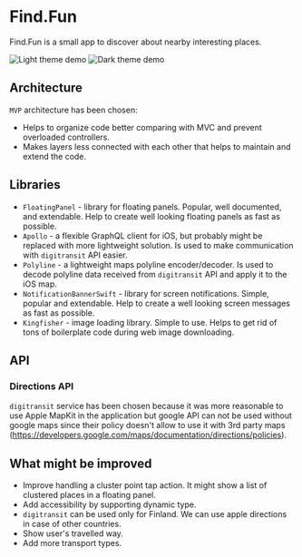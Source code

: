 # Find.Fun

Find.Fun is a small app to discover about nearby interesting places.

![Light theme demo](https://github.com/moonchild94/Find.Fun/blob/master/Light%20theme.gif) ![Dark theme demo](https://github.com/moonchild94/Find.Fun/blob/master/Dark%20theme.gif)

## Architecture 
`MVP` architecture has been chosen:
 * Helps to organize code better comparing with MVC and prevent overloaded controllers.
 * Makes layers less connected with each other that helps to maintain and extend the code.

## Libraries
 * `FloatingPanel` - library for floating panels. Popular, well documented, and extendable. Help to create well looking floating panels as fast as possible.
 * `Apollo` - a flexible GraphQL client for iOS, but probably might be replaced with more lightweight solution. Is used to  make communication with `digitransit` API easier.
 * `Polyline` - a lightweight maps polyline encoder/decoder. Is used to decode polyline data received from `digitransit` API and apply it to the iOS map.
 * `NotificationBannerSwift` - library for screen notifications. Simple, popular and extendable. Help to create a well looking screen messages as fast as possible.
 * `Kingfisher` - image loading library. Simple to use. Helps to get rid of tons of boilerplate code during web image downloading.

## API
### Directions API
`digitransit` service has been chosen because it was more reasonable to use Apple MapKit in the application but google API can not be used without google maps since their policy doesn't allow to use it with 3rd party maps (https://developers.google.com/maps/documentation/directions/policies). 

## What might be improved
 * Improve handling a cluster point tap action. It might show a list of clustered places in a floating panel.
 * Add accessibility by supporting dynamic type.
 * `digitransit` can be used only for Finland. We can use apple directions in case of other countries.
 * Show user's travelled way.
 * Add more transport types.

